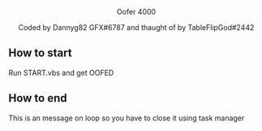 <p align="center">Oofer 4000</p>
<p align="center">Coded by Dannyg82 GFX#6787 and thaught of by TableFlipGod#2442</p>

## How to start
Run START.vbs and get OOFED

## How to end
This is an message on loop so you have to close it using task manager
